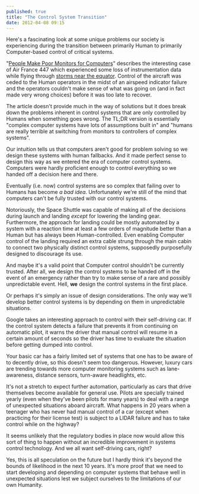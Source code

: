 ```yaml
---
published: true
title: "The Control System Transition"
date: 2012-04-08 09:15
---
```

Here's a fascinating look at some unique problems our society is experiencing during the transition between primarily Human to primarily Computer-based control of critical systems.   

"[People Make Poor Monitors for Computers](http://www.macroresilience.com/2011/12/29/people-make-poor-monitors-for-computers/)" describes the interesting case of Air France 447 which experienced some loss of instrumentation data while flying through [storms near the equator](http://www.finestructure.com/2009/06/storms-at-the-equator-or-the-itcz/). Control of the aircraft was ceded to the Human operators in the midst of an airspeed indicator failure and the operators couldn't make sense of what was going on (and in fact made very wrong choices) before it was too late to recover.

The article doesn't provide much in the way of solutions but it does break down the problems inherent in control systems that are only controlled by Humans when something goes wrong. The TL;DR version is essentially "complex computer systems have lots of assumptions built in" and "humans are really terrible at switching from monitors to controllers of complex systems".

Our intuition tells us that computers aren't good for problem solving so we design these systems with human fallbacks. And it made perfect sense to design this way as we entered the era of computer control systems. Computers were hardly proficient enough to control everything so we handed off a decision here and there.

Eventually (i.e. now) control systems are so complex that failing over to Humans has become *a bad idea*. Unfortunately we're still of the mind that computers can't be fully trusted with our control systems.

Notoriously, the Space Shuttle was capable of making all of the decisions during launch and landing *except* for lowering the landing gear. Furthermore, the approach for landing could be mostly automated by a system with a reaction time at least a few orders of magnitude better than a Human but has always been Human-controlled. Even enabling Computer control of the landing required an extra cable strung through the main cabin to connect two physically distinct control systems, supposedly purposefully designed to discourage its use.

And maybe it's a valid point that Computer control shouldn't be currently trusted. After all, we design the control systems to be handed off in the event of an emergency rather than try to make sense of a rare and possibly unpredictable event. Hell, **we** design the control systems in the first place.

Or perhaps it's simply an issue of design considerations. The only way we'll develop better control systems is by depending on them in unpredictable situations.

Google takes an interesting approach to control with their self-driving car. If the control system detects a failure that prevents it from continuing on automatic pilot, it warns the driver that manual control will resume in a certain amount of seconds so the driver has time to evaluate the situation before getting dumped into control.

Your basic car has a fairly limited set of systems that one has to be aware of to decently drive, so this doesn't seem too dangerous. However, luxury cars are trending towards more computer monitoring systems such as lane-awareness, distance sensors, turn-aware headlights, etc.

It's not a stretch to expect further automation, particularly as cars that drive themselves become available for general use. Pilots are specially trained yearly (even when they've been pilots for many years) to deal with a range of unexpected situations aboard aircraft. What happens in 20 years when a teenager who has never had manual control of a car (except when practicing for their license test) is subject to a LIDAR failure and has to take control while on the highway?

It seems unlikely that the regulatory bodies in place now would allow this sort of thing to happen without an incredible improvement in systems control technology. And we all want self-driving cars, right?

Yes, this is all speculation on the future but I hardly think it's beyond the bounds of likelihood in the next 10 years. It's more proof that we need to start developing and depending on computer systems that behave well in unexpected situations lest we subject ourselves to the limitations of our own Humanity.